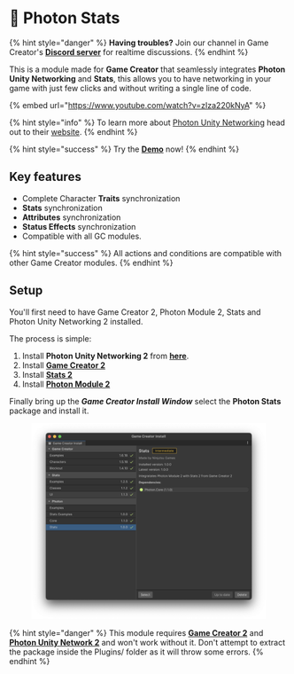 # 💫 Photon Stats

{% hint style="danger" %}
**Having troubles?** Join our channel in Game Creator's [**Discord server**](https://discord.com/invite/99bbWBzKDX) for realtime discussions.
{% endhint %}

This is a module made for **Game Creator** that seamlessly integrates **Photon Unity Networking** and **Stats**, this allows you to have networking in your game with just few clicks and without writing a single line of code.

{% embed url="https://www.youtube.com/watch?v=zIza220kNyA" %}

{% hint style="info" %}
To learn more about [Photon Unity Networking](https://doc.photonengine.com/en-us/pun/current/demos-and-tutorials/pun-basics-tutorial/intro) head out to their [website](https://doc.photonengine.com/en-us/pun/current/demos-and-tutorials/pun-basics-tutorial/intro).
{% endhint %}

{% hint style="success" %}
Try the [**Demo**](https://hjupter.itch.io/photon-stats-game-creator-2) now!
{% endhint %}

## Key features <a href="#key-features" id="key-features"></a>

* Complete Character **Traits** synchronization
* **Stats** synchronization
* **Attributes** synchronization
* **Status Effects** synchronization
* Compatible with all GC modules.

{% hint style="success" %}
All actions and conditions are compatible with other Game Creator modules.
{% endhint %}

## Setup <a href="#setup" id="setup"></a>

You'll first need to have Game Creator 2, Photon Module 2, Stats and Photon Unity Networking 2 installed.

The process is simple:

1. Install  **Photon Unity Networking 2** from [**here**](https://www.assetstore.unity3d.com/en/#!/content/1786).
2. Install [**Game Creator 2**](https://assetstore.unity.com/packages/tools/game-toolkits/game-creator-2-203069)
3. Install [**Stats 2**](https://assetstore.unity.com/packages/tools/utilities/stats-2-206959)
4. Install [**Photon Module 2**](https://assetstore.unity.com/packages/tools/network/photon-module-2-game-creator-2-248274)

Finally bring up the _**Game Creator Install Window**_ select the **Photon Stats** package and install it.

<figure><img src="../../.gitbook/assets/image (80).png" alt=""><figcaption></figcaption></figure>

{% hint style="danger" %}
This module requires [**Game Creator 2**](https://assetstore.unity.com/packages/tools/game-toolkits/game-creator-2-203069) and [**Photon Unity Network 2**](https://assetstore.unity.com/packages/tools/network/pun-2-free-119922) and won't work without it. Don't attempt to extract the package inside the Plugins/ folder as it will throw some errors.
{% endhint %}
